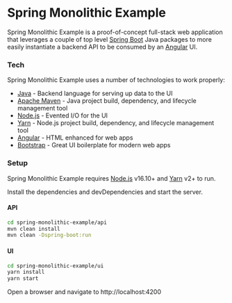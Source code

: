 # Spring Monolithic Example

Spring Monolithic Example is a proof-of-concept full-stack web application that
leverages a couple of top level [Spring Boot](https://spring.io/projects/spring-boot) Java packages to more easily instantiate
a backend API to be consumed by an [Angular](https://angular.io/) UI.

### Tech

Spring Monolithic Example uses a number of technologies to work properly:

- [Java](https://www.java.com/en/) - Backend language for serving up data to the UI
- [Apache Maven](https://maven.apache.org/) - Java project build, dependency, and lifecycle management tool
- [Node.js](https://nodejs.org/en) - Evented I/O for the UI
- [Yarn](https://yarnpkg.com) - Node.js project build, dependency, and lifecycle management tool
- [Angular](https://angular.io/) - HTML enhanced for web apps
- [Bootstrap](https://getbootstrap.com/) - Great UI boilerplate for modern web apps

### Setup

Spring Monolithic Example requires [Node.js](https://nodejs.org/) v16.10+  and [Yarn](https://yarnpkg.com) v2+ to run.

Install the dependencies and devDependencies and start the server.

#### API

```sh
cd spring-monolithic-example/api
mvn clean install
mvn clean -Dspring-boot:run
```

#### UI

```sh
cd spring-monolithic-example/ui
yarn install
yarn start
```

Open a browser and navigate to http://localhost:4200
